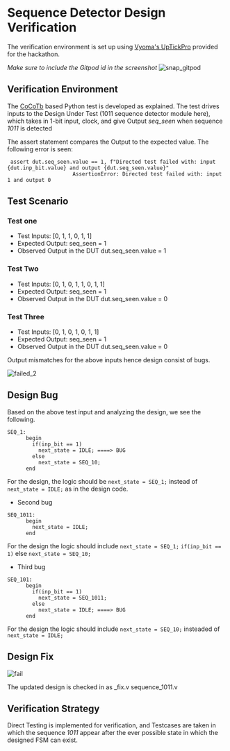 # Sequence Detector Design Verification

The verification environment is set up using [Vyoma's UpTickPro](https://vyomasystems.com) provided for the hackathon.

*Make sure to include the Gitpod id in the screenshot*
![snap_gitpod](https://user-images.githubusercontent.com/84724429/181510175-e2c15e62-0d13-48c5-8bc6-54cdd5919dcb.jpg)

## Verification Environment

The [CoCoTb](https://www.cocotb.org/) based Python test is developed as explained. The test drives inputs to the Design Under Test (1011 sequence detector module here), which takes in 1-bit input, clock, and give Output *seq_seen* when sequence *1011*
is detected

The assert statement compares the Output to the expected value.
The following error is seen:
```
 assert dut.seq_seen.value == 1, f"Directed test failed with: input {dut.inp_bit.value} and output {dut.seq_seen.value}"
                     AssertionError: Directed test failed with: input 1 and output 0
```
## Test Scenario 
### Test one
- Test Inputs: [0, 1, 1, 0, 1, 1]
- Expected Output: seq_seen = 1
- Observed Output in the DUT dut.seq_seen.value = 1

### Test Two
- Test Inputs: [0, 1, 0, 1, 1, 0, 1, 1]
- Expected Output: seq_seen = 1
- Observed Output in the DUT dut.seq_seen.value = 0

### Test Three
- Test Inputs: [0, 1, 0, 1, 0, 1, 1]
- Expected Output: seq_seen = 1
- Observed Output in the DUT dut.seq_seen.value = 0

Output mismatches for the above inputs hence design consist of bugs.

![failed_2](https://user-images.githubusercontent.com/84724429/181591985-1bfabe91-9838-40a7-9c1c-aa641f84d034.jpg)


## Design Bug
Based on the above test input and analyzing the design, we see the following.
```
SEQ_1:
      begin
        if(inp_bit == 1)
          next_state = IDLE; ====> BUG
        else
          next_state = SEQ_10;
      end          
```
For the design, the logic should be ``next_state = SEQ_1;`` instead of ``next_state = IDLE;`` as in the design code.
- Second bug
```
SEQ_1011:
      begin
        next_state = IDLE;
      end         
```
For the design the logic should include ``next_state = SEQ_1;`` ``if(inp_bit == 1)``
 else ``next_state = SEQ_10;``

- Third bug
```
SEQ_101:
      begin
        if(inp_bit == 1)
          next_state = SEQ_1011;
        else
          next_state = IDLE; ====> BUG
      end       
```
For the design the logic should include ``next_state = SEQ_10;`` insteaded of  ``next_state = IDLE;``
## Design Fix

![fail](https://user-images.githubusercontent.com/84724429/181592618-6d8237b7-39c4-45cc-88c0-b0ad8b119807.jpg)

The updated design is checked in as _fix.v
sequence_1011.v
## Verification Strategy
Direct Testing is implemented for verification, and Testcases are taken in which the sequence *1011* appear after the ever possible state in which the designed FSM can exist. 
